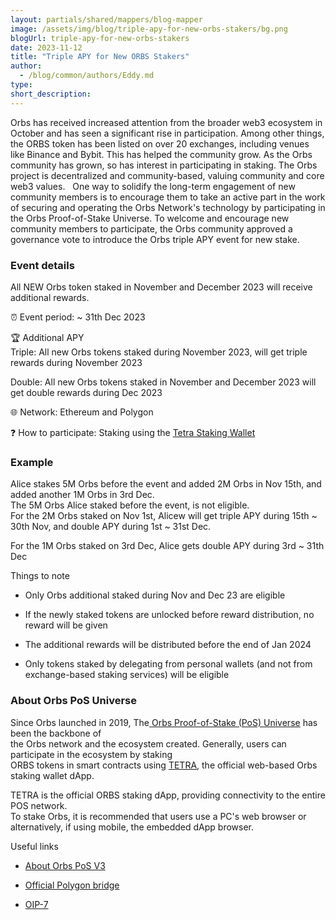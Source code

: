 ```yaml
---
layout: partials/shared/mappers/blog-mapper
image: /assets/img/blog/triple-apy-for-new-orbs-stakers/bg.png
blogUrl: triple-apy-for-new-orbs-stakers
date: 2023-11-12
title: "Triple APY for New ORBS Stakers"
author:
  - /blog/common/authors/Eddy.md
type:
short_description: 
---
```



Orbs has received increased attention from the broader web3 ecosystem in October and has seen a significant rise in participation. Among other things, the ORBS token has been listed on over 20 exchanges, including venues like Binance and Bybit. This has helped the community grow. As the Orbs community has grown, so has interest in participating in staking. The Orbs project is decentralized and community-based, valuing community and core web3 values.   One way to solidify the long-term engagement of new community members is to encourage them to take an active part in the work of securing and operating the Orbs Network's technology by participating in the Orbs Proof-of-Stake Universe. To welcome and encourage new community members to participate, the Orbs community approved a governance vote to introduce the Orbs triple APY event for new stake.

### Event details

All NEW Orbs token staked in November and December 2023 will receive additional rewards.

⏰ Event period: ~ 31th Dec 2023 

🏆 Additional APY\
Triple: All new Orbs tokens staked during November 2023, will get triple rewards during November 2023

Double: All new Orbs tokens staked in November and December 2023 will get double rewards during Dec 2023

🌐 Network: Ethereum and Polygon

❓  How to participate: Staking using the [Tetra Staking Wallet](https://staking.orbs.network/#/)

### Example

Alice stakes 5M Orbs before the event and added 2M Orbs in Nov 15th, and added another 1M Orbs in 3rd Dec.\
The 5M Orbs Alice staked before the event, is not eligible.\
For the 2M Orbs staked on Nov 1st, Alicew will get triple APY during 15th ~ 30th Nov, and double APY during 1st ~ 31st Dec.

For the 1M Orbs staked on 3rd Dec, Alice gets double APY during 3rd ~ 31th Dec

Things to note

-   Only Orbs additional staked during Nov and Dec 23 are eligible 

-   If the newly staked tokens are unlocked before reward distribution, no reward will be given

-   The additional rewards will be distributed before the end of Jan 2024

-   Only tokens staked by delegating from personal wallets (and not from exchange-based staking services) will be eligible

### About Orbs PoS Universe

Since Orbs launched in 2019, The[ Orbs Proof-of-Stake (PoS) Universe](https://www.orbs.com/pos/) has been the backbone of\
the Orbs network and the ecosystem created. Generally, users can participate in the ecosystem by staking\
ORBS tokens in smart contracts using [TETRA](https://status.orbs.network/), the official web-based Orbs staking wallet dApp.

TETRA is the official ORBS staking dApp, providing connectivity to the entire POS network.\
To stake Orbs, it is recommended that users use a PC's web browser or alternatively, if using mobile, the embedded dApp browser. 

Useful links

-   [About Orbs PoS V3](https://www.orbs.com/pos/)

-   [Official Polygon bridge](https://wallet.polygon.technology/?redirectOnConnect=%2FzkEVM-Bridge%2Fbridge)

-   [OIP-7](https://www.orbs.com/orbs-staking-promotion/)